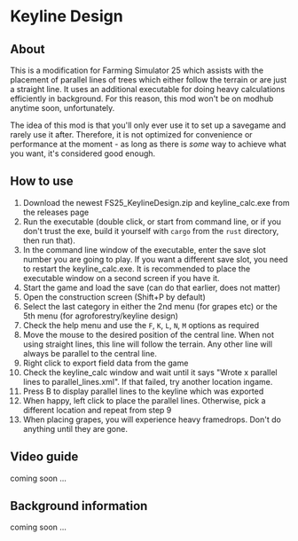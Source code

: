 # Keyline Design

## About

This is a modification for Farming Simulator 25 which assists with the placement of parallel lines of trees which either follow the terrain or are just a straight line.
It uses an additional executable for doing heavy calculations efficiently in background. For this reason, this mod won't be on modhub anytime soon, unfortunately.

The idea of this mod is that you'll only ever use it to set up a savegame and rarely use it after. Therefore, it is not optimized for convenience or performance at the moment - as long as there is _some_ way to achieve what you want, it's considered good enough.

## How to use

1. Download the newest FS25_KeylineDesign.zip and keyline_calc.exe from the releases page
2. Run the executable (double click, or start from command line, or if you don't trust the exe, build it yourself with `cargo` from the `rust` directory, then run that).
3. In the command line window of the executable, enter the save slot number you are going to play. If you want a different save slot, you need to restart the keyline_calc.exe. It is recommended to place the executable window on a second screen if you have it.
4. Start the game and load the save (can do that earlier, does not matter)
5. Open the construction screen (Shift+P by default)
6. Select the last category in either the 2nd menu (for grapes etc) or the 5th menu (for agroforestry/keyline design)
7. Check the help menu and use the `F`, `K`, `L`, `N`, `M` options as required
8. Move the mouse to the desired position of the central line. When not using straight lines, this line will follow the terrain. Any other line will always be parallel to the central line.
9. Right click to export field data from the game
10. Check the keyline_calc window and wait until it says "Wrote x parallel lines to parallel_lines.xml". If that failed, try another location ingame.
11. Press B to display parallel lines to the keyline which was exported
12. When happy, left click to place the parallel lines. Otherwise, pick a different location and repeat from step 9
13. When placing grapes, you will experience heavy framedrops. Don't do anything until they are gone.

## Video guide

coming soon ...

## Background information

coming soon ...